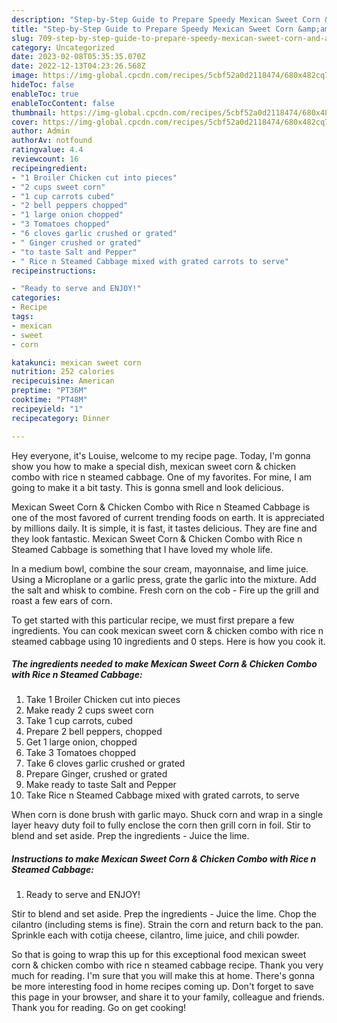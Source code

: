 ```yaml
---
description: "Step-by-Step Guide to Prepare Speedy Mexican Sweet Corn &amp;amp; Chicken Combo with Rice n Steamed Cabbage"
title: "Step-by-Step Guide to Prepare Speedy Mexican Sweet Corn &amp;amp; Chicken Combo with Rice n Steamed Cabbage"
slug: 709-step-by-step-guide-to-prepare-speedy-mexican-sweet-corn-and-amp-chicken-combo-with-rice-n-steamed-cabbage
category: Uncategorized
date: 2023-02-08T05:35:35.070Z
date: 2022-12-13T04:23:26.568Z
image: https://img-global.cpcdn.com/recipes/5cbf52a0d2118474/680x482cq70/mexican-sweet-corn-chicken-combo-with-rice-n-steamed-cabbage-recipe-main-photo.jpg
hideToc: false
enableToc: true
enableTocContent: false
thumbnail: https://img-global.cpcdn.com/recipes/5cbf52a0d2118474/680x482cq70/mexican-sweet-corn-chicken-combo-with-rice-n-steamed-cabbage-recipe-main-photo.jpg
cover: https://img-global.cpcdn.com/recipes/5cbf52a0d2118474/680x482cq70/mexican-sweet-corn-chicken-combo-with-rice-n-steamed-cabbage-recipe-main-photo.jpg
author: Admin
authorAv: notfound
ratingvalue: 4.4
reviewcount: 16
recipeingredient:
- "1 Broiler Chicken cut into pieces"
- "2 cups sweet corn"
- "1 cup carrots cubed"
- "2 bell peppers chopped"
- "1 large onion chopped"
- "3 Tomatoes chopped"
- "6 cloves garlic crushed or grated"
- " Ginger crushed or grated"
- "to taste Salt and Pepper"
- " Rice n Steamed Cabbage mixed with grated carrots to serve"
recipeinstructions:

- "Ready to serve and ENJOY!"
categories:
- Recipe
tags:
- mexican
- sweet
- corn

katakunci: mexican sweet corn 
nutrition: 252 calories
recipecuisine: American
preptime: "PT36M"
cooktime: "PT48M"
recipeyield: "1"
recipecategory: Dinner

---
```



Hey everyone, it's Louise, welcome to my recipe page. Today, I'm gonna show you how to make a special dish, mexican sweet corn &amp; chicken combo with rice n steamed cabbage. One of my favorites. For mine, I am going to make it a bit tasty. This is gonna smell and look delicious.

Mexican Sweet Corn &amp; Chicken Combo with Rice n Steamed Cabbage is one of the most favored of current trending foods on earth. It is appreciated by millions daily. It is simple, it is fast, it tastes delicious. They are fine and they look fantastic. Mexican Sweet Corn &amp; Chicken Combo with Rice n Steamed Cabbage is something that I have loved my whole life.

In a medium bowl, combine the sour cream, mayonnaise, and lime juice. Using a Microplane or a garlic press, grate the garlic into the mixture. Add the salt and whisk to combine. Fresh corn on the cob - Fire up the grill and roast a few ears of corn.


To get started with this particular recipe, we must first prepare a few ingredients. You can cook mexican sweet corn &amp; chicken combo with rice n steamed cabbage using 10 ingredients and 0 steps. Here is how you cook it.

<!--inarticleads1-->

##### The ingredients needed to make Mexican Sweet Corn &amp; Chicken Combo with Rice n Steamed Cabbage:

1. Take 1 Broiler Chicken cut into pieces
1. Make ready 2 cups sweet corn
1. Take 1 cup carrots, cubed
1. Prepare 2 bell peppers, chopped
1. Get 1 large onion, chopped
1. Take 3 Tomatoes chopped
1. Take 6 cloves garlic crushed or grated
1. Prepare  Ginger, crushed or grated
1. Make ready to taste Salt and Pepper
1. Take  Rice n Steamed Cabbage mixed with grated carrots, to serve


When corn is done brush with garlic mayo. Shuck corn and wrap in a single layer heavy duty foil to fully enclose the corn then grill corn in foil. Stir to blend and set aside. Prep the ingredients - Juice the lime. 

<!--inarticleads2-->

##### Instructions to make Mexican Sweet Corn &amp; Chicken Combo with Rice n Steamed Cabbage:


1. Ready to serve and ENJOY!

Stir to blend and set aside. Prep the ingredients - Juice the lime. Chop the cilantro (including stems is fine). Strain the corn and return back to the pan. Sprinkle each with cotija cheese, cilantro, lime juice, and chili powder. 

So that is going to wrap this up for this exceptional food mexican sweet corn &amp; chicken combo with rice n steamed cabbage recipe. Thank you very much for reading. I'm sure that you will make this at home. There's gonna be more interesting food in home recipes coming up. Don't forget to save this page in your browser, and share it to your family, colleague and friends. Thank you for reading. Go on get cooking!
